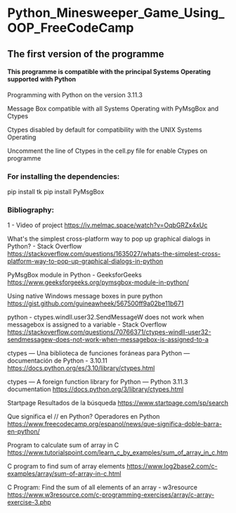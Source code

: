 # Python_Minesweeper_Game_Using_OOP_FreeCodeCamp

## The first version of the programme

#### This programme is compatible with the principal Systems Operating supported with Python

Programming with Python on the version 3.11.3

Message Box compatible with all Systems Operating with PyMsgBox and Ctypes

Ctypes disabled by default for compatibility with the UNIX Systems Operating

Uncomment the line of Ctypes in the cell.py file for enable Ctypes on programme

### For installing the dependencies:

pip install tk
pip install PyMsgBox

### Bibliography:

1 - Video of project https://iv.melmac.space/watch?v=OqbGRZx4xUc

What's the simplest cross-platform way to pop up graphical dialogs in Python? - Stack Overflow
https://stackoverflow.com/questions/1635027/whats-the-simplest-cross-platform-way-to-pop-up-graphical-dialogs-in-python

PyMsgBox module in Python - GeeksforGeeks
https://www.geeksforgeeks.org/pymsgbox-module-in-python/

Using native Windows message boxes in pure python
https://gist.github.com/guineawheek/567500ff9a02be11b671

python - ctypes.windll.user32.SendMessageW does not work when messagebox is assigned to a variable - Stack Overflow
https://stackoverflow.com/questions/70766371/ctypes-windll-user32-sendmessagew-does-not-work-when-messagebox-is-assigned-to-a

ctypes — Una biblioteca de funciones foráneas para Python — documentación de Python - 3.10.11
https://docs.python.org/es/3.10/library/ctypes.html

ctypes — A foreign function library for Python — Python 3.11.3 documentation
https://docs.python.org/3/library/ctypes.html

Startpage Resultados de la búsqueda
https://www.startpage.com/sp/search

Que significa el // en Python? Operadores en Python
https://www.freecodecamp.org/espanol/news/que-significa-doble-barra-en-python/

Program to calculate sum of array in C
https://www.tutorialspoint.com/learn_c_by_examples/sum_of_array_in_c.htm

C program to find sum of array elements
https://www.log2base2.com/c-examples/array/sum-of-array-in-c.html

C Program: Find the sum of all elements of an array - w3resource
https://www.w3resource.com/c-programming-exercises/array/c-array-exercise-3.php



